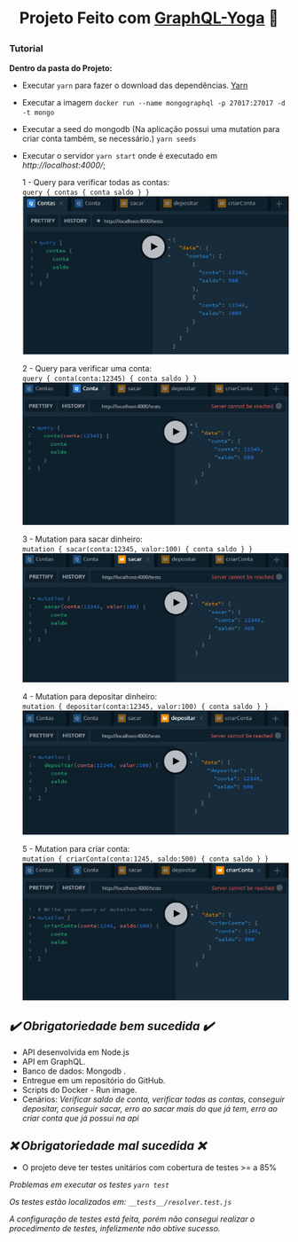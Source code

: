 <h1 align="center">

  **Projeto Feito com [GraphQL-Yoga](https://github.com/prisma-labs/graphql-yoga)** 🧘

</h1>

### Tutorial

**Dentro da pasta do Projeto:**

- Executar `yarn` para fazer o download das dependências. [Yarn](https://yarnpkg.com/) 
- Executar a imagem `docker run --name mongographql -p 27017:27017 -d -t mongo`
- Executar a seed do mongodb (Na aplicação possui uma mutation para criar conta também, se necessário.) `yarn seeds`
- Executar o servidor `yarn start` onde é executado em *http://localhost:4000/*;

  1 - Query para verificar todas as contas: <br>
  `query {
  contas {
    conta
    saldo
  }
}`
[![Query1](https://raw.githubusercontent.com/rickson-simoes/Graphql_FH_Challenge/master/imgs_exemplo/img1.png "img1")](https://raw.githubusercontent.com/rickson-simoes/Graphql_FH_Challenge/master/imgs_exemplo/img1.png "img1")


  2 - Query para verificar uma conta: <br>
  `query {
  conta(conta:12345) {
    conta
    saldo
  }
}`
[![Query2](https://raw.githubusercontent.com/rickson-simoes/Graphql_FH_Challenge/master/imgs_exemplo/img2.png "img2")](https://raw.githubusercontent.com/rickson-simoes/Graphql_FH_Challenge/master/imgs_exemplo/img2.png "img2")


  3 - Mutation para sacar dinheiro: <br>
  `mutation {
  sacar(conta:12345, valor:100) {
    conta
    saldo
  }
}`
[![Query3](https://raw.githubusercontent.com/rickson-simoes/Graphql_FH_Challenge/master/imgs_exemplo/img3.png "img3")](https://raw.githubusercontent.com/rickson-simoes/Graphql_FH_Challenge/master/imgs_exemplo/img3.png "img3")


  4 - Mutation para depositar dinheiro: <br>
  `mutation {
  depositar(conta:12345, valor:100) {
    conta
    saldo
  }
}`
[![Query4](https://raw.githubusercontent.com/rickson-simoes/Graphql_FH_Challenge/master/imgs_exemplo/img4.png "img4")](https://raw.githubusercontent.com/rickson-simoes/Graphql_FH_Challenge/master/imgs_exemplo/img4.png "img4")


  5 - Mutation para criar conta: <br>
  `mutation {
  criarConta(conta:1245, saldo:500) {
    conta
    saldo
  }
}`
[![Query5](https://raw.githubusercontent.com/rickson-simoes/Graphql_FH_Challenge/master/imgs_exemplo/img5.png "img5")](https://raw.githubusercontent.com/rickson-simoes/Graphql_FH_Challenge/master/imgs_exemplo/img5.png "img5")


## *✔️ Obrigatoriedade bem sucedida ✔️*
- API desenvolvida em Node.js
- API em GraphQL.
- Banco de dados: Mongodb .
- Entregue em um repositório do GitHub.
- Scripts do Docker - Run image.
- Cenários: 
 *Verificar saldo de conta, verificar todas as contas, conseguir depositar, conseguir sacar, erro ao sacar mais do que já tem, erro ao criar conta que já possui na api*



## *❌ Obrigatoriedade mal sucedida ❌*

- O projeto deve ter testes unitários com cobertura de testes >= a 85% 

*Problemas em executar os testes `yarn test`*

*Os testes estão localizados em: `__tests__/resolver.test.js`*

*A configuração de testes está feita, porém não consegui realizar o procedimento de testes, infelizmente não obtive sucesso.*
